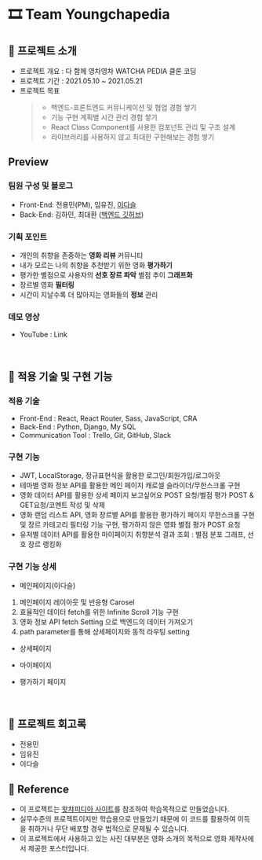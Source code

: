 # 🎞 Team Youngchapedia

## 🎁 프로젝트 소개

- 프로젝트 개요 : 다 함께 영차영차 WATCHA PEDIA 클론 코딩
- 프로젝트 기간 : 2021.05.10 ~ 2021.05.21
- 프로젝트 목표
  > - 백엔드-프론트엔드 커뮤니케이션 및 협업 경험 쌓기
  > - 기능 구현 계획별 시간 관리 경험 쌓기
  > - React Class Component를 사용한 컴포넌트 관리 및 구조 설계
  > - 라이브러리를 사용하지 않고 최대한 구현해보는 경험 쌓기

## Preview

### 팀원 구성 및 블로그

- Front-End: 전용민(PM), 임유진, [이다슬](https://velog.io/@_seeul)
- Back-End: 김하민, 최대환 ([백엔드 깃허브](https://github.com/wecode-bootcamp-korea/20-1st-YOUNGCHAPEDIA-backend))

### 기획 포인트

- 개인의 취향을 존중하는 **영화 리뷰** 커뮤니티
- 내가 모르는 나의 취향을 추천받기 위한 영화 **평가하기**
- 평가한 별점으로 사용자의 **선호 장르 파악** 별점 추이 **그래프화**
- 장르별 영화 **필터링**
- 시간이 지날수록 더 많아지는 영화들의 **정보** 관리

### 데모 영상

- YouTube : Link

<br>

## 🎨 적용 기술 및 구현 기능

### 적용 기술

- Front-End : React, React Router, Sass, JavaScript, CRA
- Back-End : Python, Django, My SQL
- Communication Tool : Trello, Git, GitHub, Slack

### 구현 기능

- JWT, LocalStorage, 정규표현식을 활용한 로그인/회원가입/로그아웃
- 테마별 영화 정보 API를 활용한 메인 페이지 캐로셀 슬라이더/무한스크롤 구현
- 영화 데이터 API를 활용한 상세 페이지 보고싶어요 POST 요청/별점 평가 POST & GET요청/코멘트 작성 및 삭제
- 영화 랜덤 리스트 API, 영화 장르별 API를 활용한 평가하기 페이지 무한스크롤 구현 및 장르 카테고리 필터링 기능 구현, 평가하지 않은 영화 별점 평가 POST 요청
- 유저별 데이터 API를 활용한 마이페이지 취향분석 결과 조회 : 별점 분포 그래프, 선호 장르 랭킹화

### 구현 기능 상세

- 메인페이지(이다슬)

1. 메인페이지 레이아웃 및 반응형 Carosel
2. 효율적인 데이터 fetch를 위한 Infinite Scroll 기능 구현
3. 영화 정보 API fetch Setting 으로 백엔드의 데이터 가져오기
4. path parameter를 통해 상세페이지와 동적 라우팅 setting

- 상세페이지

- 마이페이지

- 평가하기 페이지

  <br>

## 📝 프로젝트 회고록

- 전용민
- 임유진
- 이다슬

## 📣 Reference

- 이 프로젝트는 [왓챠피디아 사이트](https://pedia.watcha.com/ko-KR)를 참조하여 학습목적으로 만들었습니다.
- 실무수준의 프로젝트이지만 학습용으로 만들었기 때문에 이 코드를 활용하여 이득을 취하거나 무단 배포할 경우 법적으로 문제될 수 있습니다.
- 이 프로젝트에서 사용하고 있는 사진 대부분은 영화 소개의 목적으로 영화 제작사에서 제공한 포스터입니다.
